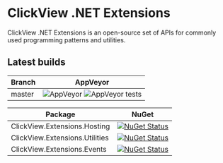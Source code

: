 # ClickView .NET Extensions

ClickView .NET Extensions is an open-source set of APIs for commonly used programming patterns and utilities.



## Latest builds

|Branch|AppVeyor|
|------|:--------:|
|master|![AppVeyor](https://img.shields.io/appveyor/ci/MrSmoke/Extensions.svg) ![AppVeyor tests](https://img.shields.io/appveyor/tests/MrSmoke/Extensions.svg)|

|Package|NuGet|
|-------|:-----:|
| ClickView.Extensions.Hosting | [![NuGet Status](https://img.shields.io/nuget/v/ClickView.Extensions.Hosting.svg)](https://www.nuget.org/packages/ClickView.Extensions.Hosting) |
| ClickView.Extensions.Utilities | [![NuGet Status](https://img.shields.io/nuget/v/ClickView.Extensions.Utilities.svg)](https://www.nuget.org/packages/ClickView.Extensions.Utilities) |
| ClickView.Extensions.Events | [![NuGet Status](https://img.shields.io/nuget/v/ClickView.Extensions.Events.svg)](https://www.nuget.org/packages/ClickView.Extensions.Events) |